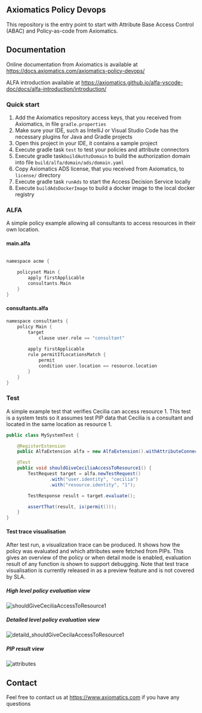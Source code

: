 ## Axiomatics Policy Devops

This repository is the entry point to start with Attribute Base Access Control (ABAC) and Policy-as-code from Axiomatics.

## Documentation

Online documentation from Axiomatics is available at https://docs.axiomatics.com/axiomatics-policy-devops/

ALFA introduction available at https://axiomatics.github.io/alfa-vscode-doc/docs/alfa-introduction/introduction/

### Quick start

1. Add the Axiomatics repository access keys, that you received from Axiomatics, in file `gradle.properties`
2. Make sure your IDE, such as IntelliJ or Visual Studio Code has the necessary plugins for Java and Gradle projects
3. Open this project in your IDE, it contains a sample project
4. Execute gradle task `test` to test your policies and attribute connectors
5. Execute gradle task`buildAuthzDomain` to build the authorization domain into file `build/alfa/domain/ads/domain.yaml`
6. Copy Axiomatics ADS license, that you received from Axiomatics, to `license/` directory
7. Execute gradle task `runAds` to start the Access Decision Service locally
8. Execute `buildAdsDockerImage` to build a docker image to the local docker registry


### ALFA
A simple policy example allowing all consultants to access resources in their own location.

#### main.alfa
```groovy 

namespace acme {

    policyset Main {
        apply firstApplicable
        consultants.Main
    }
}

```

#### consultants.alfa
```groovy
namespace consultants {
    policy Main {
        target
            clause user.role == "consultant"
        
        apply firstApplicable
        rule permitIfLocationsMatch {
            permit
            condition user.location == resource.location
        }
    }
}
```
### Test

A simple example test that verifies Cecilia can access resource 1. This test is a system tests so it assumes test PIP data that Cecilia is a consultant and located in the same location as resource 1.

```java
public class MySystemTest {

    @RegisterExtension
    public AlfaExtension alfa = new AlfaExtension().withAttributeConnectors();

    @Test
    public void shouldGiveCeciliaAccessToResource1() {
        TestRequest target = alfa.newTestRequest()
                .with("user.identity", "cecilia")
                .with("resource.identity", "1");

        TestResponse result = target.evaluate();

        assertThat(result, is(permit()));
    }
}

```

#### Test trace visualisation

After test run, a visualization trace can be produced. It shows how the policy was evaluated and which attributes were fetched from PIPs. This gives an overview of the policy or when detail mode is enabled, evaluation result of any function is shown to support debugging. Note that test trace visualisation is currently released in as a preview feature and is not covered by SLA.

##### High level policy evaluation view
![shouldGiveCeciliaAccessToResource1](https://github.com/user-attachments/assets/82da82b9-7c82-45ff-89d6-c01ad77c4b25)

##### Detailed level policy evaluation view
![detaild_shouldGiveCecilaAccessToResource1](https://github.com/user-attachments/assets/1131f438-1073-4d21-9d9f-75ac3db7a1cc)

##### PIP result view
![attributes](https://github.com/user-attachments/assets/7ec6bb5e-4b47-4fbc-9af1-7e7a197374ac)



## Contact
Feel free to contact us at https://www.axiomatics.com if you have any questions



